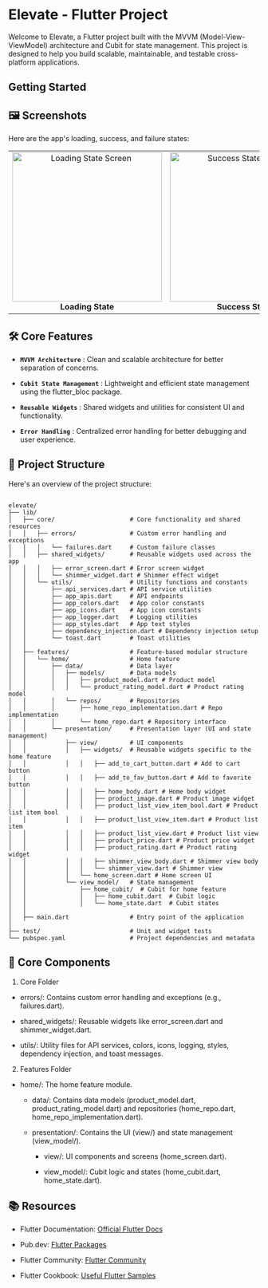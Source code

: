 # Elevate - Flutter Project

Welcome to Elevate, a Flutter project built with the MVVM (Model-View-ViewModel) architecture and Cubit for state management. This project is designed to help you build scalable, maintainable, and testable cross-platform applications.

## Getting Started

## 🖼️ Screenshots

Here are the app's loading, success, and failure states:

<table>
  <tr>
    <td align="center">
      <img src="https://github.com/user-attachments/assets/7557ffb3-6864-421e-8cfd-5574b5761fa2" alt="Loading State Screen" width="300" />
      <br />
      <strong>Loading State</strong>
    </td>
    <td align="center">
      <img src="https://github.com/user-attachments/assets/65f1bcdf-8240-4422-854e-c4a1dc66af41" alt="Success State Screen" width="300" />
      <br />
      <strong>Success State</strong>
    </td>
    <td align="center">
      <img src="https://github.com/user-attachments/assets/e62663d4-fe01-4a6f-9fcf-6f5d9cb6c669" alt="Failure State Screen" width="300" />
      <br />
      <strong>Failure State</strong>
    </td>
  </tr>
</table>

## 🛠️ Core Features

- **`MVVM Architecture`** : Clean and scalable architecture for better separation of concerns.

- **`Cubit State Management`** : Lightweight and efficient state management using the flutter_bloc package.

- **`Reusable Widgets`** : Shared widgets and utilities for consistent UI and functionality.

- **`Error Handling`** : Centralized error handling for better debugging and user experience.

## 📂 Project Structure

Here's an overview of the project structure:

```

elevate/
├── lib/
│   ├── core/                     # Core functionality and shared resources
│   │   ├── errors/               # Custom error handling and exceptions
│   │   │   └── failures.dart     # Custom failure classes
│   │   ├── shared_widgets/       # Reusable widgets used across the app
│   │   │   ├── error_screen.dart # Error screen widget
│   │   │   └── shimmer_widget.dart # Shimmer effect widget
│   │   └── utils/                # Utility functions and constants
│   │       ├── api_services.dart # API service utilities
│   │       ├── app_apis.dart     # API endpoints
│   │       ├── app_colors.dart   # App color constants
│   │       ├── app_icons.dart    # App icon constants
│   │       ├── app_logger.dart   # Logging utilities
│   │       ├── app_styles.dart   # App text styles
│   │       ├── dependency_injection.dart # Dependency injection setup
│   │       └── toast.dart        # Toast utilities
│   │
│   ├── features/                 # Feature-based modular structure
│   │   └── home/                 # Home feature
│   │       ├── data/             # Data layer
│   │       │   ├── models/       # Data models
│   │       │   │   ├── product_model.dart # Product model
│   │       │   │   └── product_rating_model.dart # Product rating model
│   │       │   └── repos/        # Repositories
│   │       │       ├── home_repo_implementation.dart # Repo implementation
│   │       │       └── home_repo.dart # Repository interface
│   │       └── presentation/     # Presentation layer (UI and state management)
│   │           ├── view/         # UI components
│   │           │   ├── widgets/  # Reusable widgets specific to the home feature
│   │           │   │   ├── add_to_cart_button.dart # Add to cart button
│   │           │   │   ├── add_to_fav_button.dart # Add to favorite button
│   │           │   │   ├── home_body.dart # Home body widget
│   │           │   │   ├── product_image.dart # Product image widget
│   │           │   │   ├── product_list_view_item_bool.dart # Product list item bool
│   │           │   │   ├── product_list_view_item.dart # Product list item
│   │           │   │   ├── product_list_view.dart # Product list view
│   │           │   │   ├── product_price.dart # Product price widget
│   │           │   │   ├── product_rating.dart # Product rating widget
│   │           │   │   ├── shimmer_view_body.dart # Shimmer view body
│   │           │   │   └── shimmer_view.dart # Shimmer view
│   │           │   └── home_screen.dart # Home screen UI
│   │           └── view_model/   # State management
│   │               ├── home_cubit/  # Cubit for home feature
│   │               │   ├── home_cubit.dart  # Cubit logic
│   │               │   └── home_state.dart  # Cubit states
│   │
│   ├── main.dart                 # Entry point of the application
│
├── test/                         # Unit and widget tests
└── pubspec.yaml                  # Project dependencies and metadata

```

## 🧩 Core Components

1. Core Folder

- errors/: Contains custom error handling and exceptions (e.g., failures.dart).

- shared_widgets/: Reusable widgets like error_screen.dart and shimmer_widget.dart.

- utils/: Utility files for API services, colors, icons, logging, styles, dependency injection, and toast messages.

2. Features Folder

- home/: The home feature module.

  - data/: Contains data models (product_model.dart, product_rating_model.dart) and repositories (home_repo.dart, home_repo_implementation.dart).

  - presentation/: Contains the UI (view/) and state management (view_model/).

    - view/: UI components and screens (home_screen.dart).

    - view_model/: Cubit logic and states (home_cubit.dart, home_state.dart).

## 📚 Resources

- Flutter Documentation: <a href = "https://docs.flutter.dev/"> Official Flutter Docs </a>

- Pub.dev: <a href = "https://pub.dev/"> Flutter Packages </a>

- Flutter Community: <a href = "https://medium.com/flutter-community"> Flutter Community </a>

- Flutter Cookbook: <a href = "https://docs.flutter.dev/cookbook"> Useful Flutter Samples </a>
